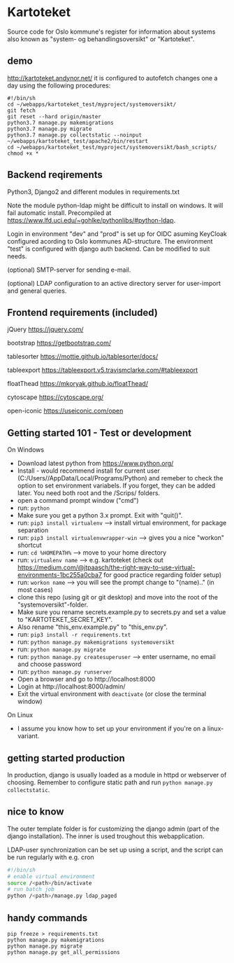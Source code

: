 # Kartoteket

Source code for Oslo kommune's register for information about systems
also known as "system- og behandlingsoversikt" or "Kartoteket".

## demo
http://kartoteket.andynor.net/
it is configured to autofetch changes one a day using the following procedures:
```
#!/bin/sh
cd ~/webapps/kartoteket_test/myproject/systemoversikt/
git fetch
git reset --hard origin/master
python3.7 manage.py makemigrations
python3.7 manage.py migrate
python3.7 manage.py collectstatic --noinput
~/webapps/kartoteket_test/apache2/bin/restart
cd ~/webapps/kartoteket_test/myproject/systemoversikt/bash_scripts/
chmod +x *
```


## Backend reqirements
Python3, Django2 and different modules in requirements.txt

Note the module python-ldap might be difficult to install on windows. It will fail automatic install. Precompiled at https://www.lfd.uci.edu/~gohlke/pythonlibs/#python-ldap.

Login in environment "dev" and "prod" is set up for OIDC asuming KeyCloak configured acording to Oslo kommunes AD-structure. The environment "test" is configured with django auth backend. Can be modified to suit needs.

(optional) SMTP-server for sending e-mail.

(optional) LDAP configuration to an active directory server for user-import and general queries.

## Frontend requirements (included)
jQuery https://jquery.com/

bootstrap https://getbootstrap.com/

tablesorter https://mottie.github.io/tablesorter/docs/

tableexport https://tableexport.v5.travismclarke.com/#tableexport

floatThead https://mkoryak.github.io/floatThead/

cytoscape https://cytoscape.org/

open-iconic https://useiconic.com/open



## Getting started 101 - Test or development
On Windows
* Download latest python from https://www.python.org/
* Install - would recommend install for current user (C:/Users/<user>/AppData/Local/Programs/Python) and remeber to check the option to set environment variabels. If you forget, they can be added later. You need both root and the /Scrips/ folders.
* open a command prompt window ("cmd")
* run: ```python```
* Make sure you get a python 3.x prompt. Exit with "quit()".
* run: ```pip3 install virtualenv``` --> install virtual environment, for package separation
* run: ```pip3 install virtualenvwrapper-win``` --> gives you a nice "workon" shortcut
* run: ```cd %HOMEPATH%``` --> move to your home directory
* run: ```virtualenv name``` --> e.g. kartoteket (check out https://medium.com/@jtpaasch/the-right-way-to-use-virtual-environments-1bc255a0cba7 for good practice regarding folder setup)
* run: ```workon name``` --> you will see the prompt change to "(name).." (in most cases)
* clone this repo (using git or git desktop) and move into the root of the "systemoversikt"-folder.
* Make sure you rename secrets.example.py to secrets.py and set a value to "KARTOTEKET_SECRET_KEY". 
* Also rename "this_env.example.py" to "this_env.py".
* run: ```pip3 install -r requirements.txt```
* run: ```python manage.py makemigrations systemoversikt```
* run: ```python manage.py migrate```
* run: ```python manage.py createsuperuser``` --> enter username, no email and choose password
* run: ```python manage.py runserver```
* Open a browser and go to http://localhost:8000
* Login at http://localhost:8000/admin/
* Exit the virtual environment with ```deactivate``` (or close the terminal window)

On Linux
* I assume you know how to set up your environment if you're on a linux-variant. 

## getting started production
In production, django is usually loaded as a module in httpd or webserver of choosing.
Remember to configure static path and run ```python manage.py collectstatic```.


## nice to know
The outer template folder is for customizing the django admin (part of the django installation). The inner is used troughout this webapplication.

LDAP-user synchronization can be set up using a script, and the script can be run regularly with e.g. cron

``` bash
#!/bin/sh
# enable virtual environment
source /<path>/bin/activate
# run batch job
python /<path>/manage.py ldap_paged
```

## handy commands
```
pip freeze > requirements.txt
python manage.py makemigrations
python manage.py migrate
python manage.py get_all_permissions
```
